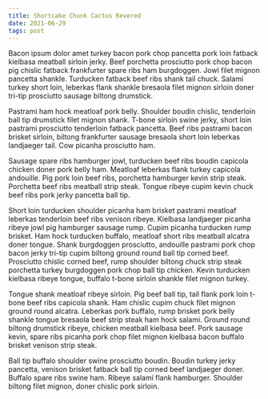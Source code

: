 ```yaml
---
title: Shortcake Chunk Cactus Revered
date: 2021-06-29
tags: post
---
```


Bacon ipsum dolor amet turkey bacon pork chop pancetta pork loin fatback kielbasa meatball sirloin jerky.  Beef porchetta prosciutto pork chop bacon pig chislic fatback frankfurter spare ribs ham burgdoggen.  Jowl filet mignon pancetta shankle.  Turducken fatback beef ribs shank tail chuck.  Salami turkey short loin, leberkas flank shankle bresaola filet mignon sirloin doner tri-tip prosciutto sausage biltong drumstick.

Pastrami ham hock meatloaf pork belly.  Shoulder boudin chislic, tenderloin ball tip drumstick filet mignon shank.  T-bone sirloin swine jerky, short loin pastrami prosciutto tenderloin fatback pancetta.  Beef ribs pastrami bacon brisket sirloin, biltong frankfurter sausage bresaola short loin leberkas landjaeger tail.  Cow picanha prosciutto ham.

Sausage spare ribs hamburger jowl, turducken beef ribs boudin capicola chicken doner pork belly ham.  Meatloaf leberkas flank turkey capicola andouille.  Pig pork loin beef ribs, porchetta hamburger kevin strip steak.  Porchetta beef ribs meatball strip steak.  Tongue ribeye cupim kevin chuck beef ribs pork jerky pancetta ball tip.

Short loin turducken shoulder picanha ham brisket pastrami meatloaf leberkas tenderloin beef ribs venison ribeye.  Kielbasa landjaeger picanha ribeye jowl pig hamburger sausage rump.  Cupim picanha turducken rump brisket.  Ham hock turducken buffalo, meatloaf short ribs meatball alcatra doner tongue.  Shank burgdoggen prosciutto, andouille pastrami pork chop bacon jerky tri-tip cupim biltong ground round ball tip corned beef.  Prosciutto chislic corned beef, rump shoulder biltong chuck strip steak porchetta turkey burgdoggen pork chop ball tip chicken.  Kevin turducken kielbasa ribeye tongue, buffalo t-bone sirloin shankle filet mignon turkey.

Tongue shank meatloaf ribeye sirloin.  Pig beef ball tip, tail flank pork loin t-bone beef ribs capicola shank.  Ham chislic cupim chuck filet mignon ground round alcatra.  Leberkas pork buffalo, rump brisket pork belly shankle tongue bresaola beef strip steak ham hock salami.  Ground round biltong drumstick ribeye, chicken meatball kielbasa beef.  Pork sausage kevin, spare ribs picanha pork chop filet mignon kielbasa bacon buffalo brisket venison strip steak.

Ball tip buffalo shoulder swine prosciutto boudin.  Boudin turkey jerky pancetta, venison brisket fatback ball tip corned beef landjaeger doner.  Buffalo spare ribs swine ham.  Ribeye salami flank hamburger.  Shoulder biltong filet mignon, doner chislic pork sirloin.